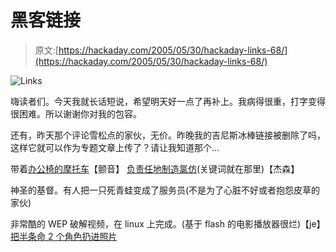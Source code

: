 # 黑客链接

> 原文:[https://hackaday.com/2005/05/30/hackaday-links-68/](https://hackaday.com/2005/05/30/hackaday-links-68/)

![Links](../Images/16bbb23b8c8343c2bc7bff4722eb6e09.png)

嗨读者们。今天我就长话短说，希望明天好一点了再补上。我病得很重，打字变得很困难。所以谢谢你对我的包容。

还有，昨天那个评论雪松点的家伙，无价。昨晚我的吉尼斯冰棒链接被删除了吗，这样它就可以作为专题文章上传了？请让我知道那个…

带着[办公椅的摩托车](http://trilly.dyndns.org/pub/scooter)【颤音】
[负责任地制造氯仿](http://www.sci-spot.com/Chemistry/chloroform.htm)(关键词就在那里)【杰森】

神圣的基督。有人把一只死青蛙变成了服务员(不是为了心脏不好或者抱怨皮草的家伙)

非常酷的 WEP 破解视频，在 linux 上完成。(基于 flash 的电影播放器很烂)【je】
[把半条命 2 个角色扔进照片](http://www.facepunchstudios.com/forums/showthread.php?t=21286)